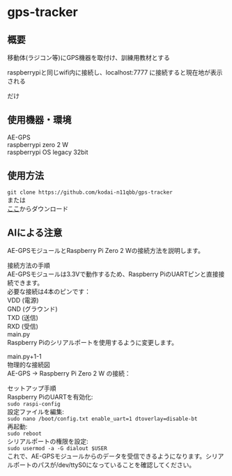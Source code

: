 # gps-tracker
## 概要
移動体(ラジコン等)にGPS機器を取付け、訓練用教材とする

raspberrypiと同じwifi内に接続し、localhost:7777 に接続すると現在地が表示される

だけ

## 使用機器・環境
AE-GPS\
raspberrypi zero 2 W\
raspberrypi OS legacy 32bit

## 使用方法
`git clone https://github.com/kodai-n11qbb/gps-tracker`\
または\
[ここ](https://github.com/kodai-n11qbb/gps-tracker/archive/refs/heads/main.zip)からダウンロード


## AIによる注意
AE-GPSモジュールとRaspberry Pi Zero 2 Wの接続方法を説明します。

接続方法の手順\
AE-GPSモジュールは3.3Vで動作するため、Raspberry PiのUARTピンと直接接続できます。\
必要な接続は4本のピンです：\
VDD (電源)\
GND (グラウンド)\
TXD (送信)\
RXD (受信)\
main.py\
Raspberry Piのシリアルポートを使用するように変更します。

main.py+1-1\
物理的な接続図\
AE-GPS → Raspberry Pi Zero 2 W の接続：

セットアップ手順\
Raspberry PiのUARTを有効化:\
`sudo raspi-config`\
設定ファイルを編集:\
`sudo nano /boot/config.txt
enable_uart=1
dtoverlay=disable-bt`\
再起動:\
`sudo reboot`\
シリアルポートの権限を設定:\
`sudo usermod -a -G dialout $USER`\
これで、AE-GPSモジュールからのデータを受信できるようになります。シリアルポートのパスが/dev/ttyS0になっていることを確認してください。